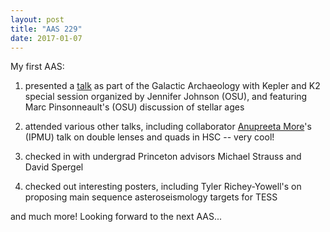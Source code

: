 ```yaml
---
layout: post
title: "AAS 229"
date: 2017-01-07
---
```


My first AAS:

1. presented a [talk](/talks/2017-01-06-AAS-229.pptx) as part of the Galactic Archaeology with Kepler and K2 special session organized by Jennifer Johnson (OSU), and featuring Marc Pinsonneault's (OSU) discussion of stellar ages

2. attended various other talks, including collaborator [Anupreeta More](https://sites.google.com/site/anupreetamore/home)'s (IPMU) talk on double lenses and quads in HSC -- very cool!

3. checked in with undergrad Princeton advisors Michael Strauss and David Spergel

4. checked out interesting posters, including Tyler Richey-Yowell's on proposing main sequence asteroseismology targets for TESS

and much more! Looking forward to the next AAS...

